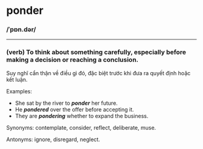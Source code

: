 # ponder

### /ˈpɒn.dər/

---

### (verb) To think about something carefully, especially before making a decision or reaching a conclusion.

Suy nghĩ cẩn thận về điều gì đó, đặc biệt trước khi đưa ra quyết định hoặc kết luận.

Examples:
- She sat by the river to **_ponder_** her future.
- He **_pondered_** over the offer before accepting it.
- They are **_pondering_** whether to expand the business.

Synonyms: contemplate, consider, reflect, deliberate, muse.

Antonyms: ignore, disregard, neglect. 